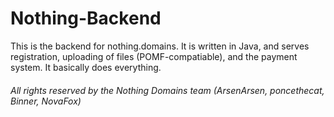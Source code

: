 # Nothing-Backend
This is the backend for nothing.domains. It is written in Java, and serves registration, uploading of files (POMF-compatiable), and the payment system. It basically does everything.
###### All rights reserved by the Nothing Domains team (ArsenArsen, poncethecat, Binner, NovaFox)